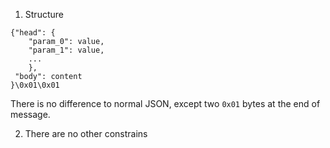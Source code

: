 ﻿
1. Structure
```
{"head": {
	"param_0": value,
	"param_1": value,
	...
	},
 "body": content
}\0x01\0x01
```
There is no difference to normal JSON, except two `0x01` bytes at the end of message.

2. There are no other constrains
